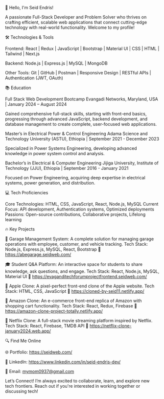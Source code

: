 👋 Hello, I'm Seid Endris!

A passionate Full-Stack Developer and Problem Solver who thrives on crafting efficient, scalable web applications that connect cutting-edge technology with real-world functionality. Welcome to my profile!


🛠️ Technologies & Tools

Frontend: React | Redux | JavaScript | Bootstrap | Material UI | CSS | HTML | Tailwind | Next.js

Backend: Node.js | Express.js | MySQL | MongoDB

Other Tools: Git | GitHub | Postman | Responsive Design | RESTful APIs | Authentication (JWT, OAuth)

📚 Education

Full Stack Web Development Bootcamp
Evangadi Networks, Maryland, USA | January 2024 – August 2024

Gained comprehensive full-stack skills, starting with front-end basics, progressing through advanced JavaScript, backend development, and database management to create complete, user-focused web applications.

Master’s in Electrical Power & Control Engineering
Adama Science and Technology University (ASTU), Ethiopia | September 2021 - December 2023

Specialized in Power Systems Engineering, developing advanced knowledge in power system control and analysis.

Bachelor’s in Electrical & Computer Engineering
Jijiga University, Institute of Technology (JJU), Ethiopia | September 2016 - January 2021

Focused on Power Engineering, acquiring deep expertise in electrical systems, power generation, and distribution.

💻 Tech Proficiencies

Core Technologies: HTML, CSS, JavaScript, React, Node.js, MySQL
Current Focus: API development, Authentication systems, Optimized deployments
Passions: Open-source contributions, Collaborative projects, Lifelong learning

🔥 Key Projects

🚗 Garage Management System: 
A complete solution for managing garage operations with employee, customer, and vehicle tracking.
Tech Stack: Node.js, Express.js, MySQL, React, Bootstrap
🔗 https://abegarage.seidweb.com/

🎓 Student Q&A Platform: 
An interactive space for students to share knowledge, ask questions, and engage.
Tech Stack: React, Node.js, MySQL, Material UI
🔗 https://evaganditechforumprojectfrontend.seidweb.com/

🍎 Apple Clone: 
A pixel-perfect front-end clone of the Apple website.
Tech Stack: HTML, CSS, JavaScript
🔗 https://cloned-by-seid11.netlify.app/

🛒 Amazon Clone: 
An e-commerce front-end replica of Amazon with shopping cart functionality.
Tech Stack: React, Redux, Firebase
🔗 https://amazon-clone-project-totally.netlify.app/

🎥 Netflix Clone: 
A full-stack movie streaming platform inspired by Netflix.
Tech Stack: React, Firebase, TMDB API
🔗 https://netflix-clone-january2024.web.app/

🔍 Find Me Online

🌐 Portfolio: https://seidweb.com/

💼 LinkedIn: https://www.linkedin.com/in/seid-endris-dev/

📧 Email: mymom0937@gmail.com

Let’s Connect!
I’m always excited to collaborate, learn, and explore new tech frontiers. Reach out if you're interested in working together or discussing tech!
